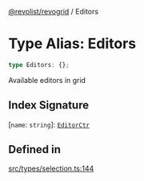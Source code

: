 [@revolist/revogrid](README.md) / Editors

# Type Alias: Editors

```ts
type Editors: {};
```

Available editors in grid

## Index Signature

 \[`name`: `string`\]: [`EditorCtr`](TypeAlias.EditorCtr.md)

## Defined in

[src/types/selection.ts:144](https://github.com/revolist/revogrid/blob/029346d93426056ab8f85e88430904164676d501/src/types/selection.ts#L144)
